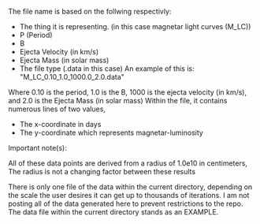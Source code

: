 The file name is based on the follwing respectivly:

- The thing it is representing. (in this case magnetar light curves (M_LC))
- P (Period)
- B
- Ejecta Velocity (in km/s)
- Ejecta Mass (in solar mass)
- The file type (.data in this case)
An example of this is: "M_LC_0.10_1.0_1000.0_2.0.data"

Where 0.10 is the period, 1.0 is the B, 1000 is the ejecta velocity (in km/s), and 2.0 is the Ejecta Mass (in solar mass)
Within the file, it contains numerous lines of two values,

- The x-coordinate in days
- The y-coordinate which represents magnetar-luminosity 


Important note(s):

All of these data points are derived from a radius of 1.0e10 in centimeters, The radius is not a changing factor between these results

There is only one file of the data within the current directory, depending on the scale the user desires it can get up to thousands of iterations. I am not posting all of the data generated here to prevent restrictions to the repo.
The data file within the current directory stands as an EXAMPLE.
